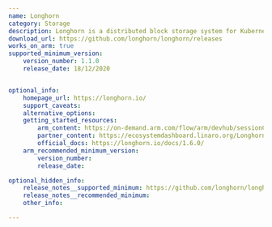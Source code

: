 ```yaml
---
name: Longhorn
category: Storage
description: Longhorn is a distributed block storage system for Kubernetes. Longhorn is cloud-native storage built using Kubernetes and container primitives.
download_url: https://github.com/longhorn/longhorn/releases
works_on_arm: true
supported_minimum_version:
    version_number: 1.1.0
    release_date: 18/12/2020


optional_info:
    homepage_url: https://longhorn.io/
    support_caveats:
    alternative_options:
    getting_started_resources:
        arm_content: https://on-demand.arm.com/flow/arm/devhub/sessionCatalog/page/pubSessCatalog/session/1681291098626001BAX5
        partner_content: https://ecosystemdashboard.linaro.org/Longhorn/
        official_docs: https://longhorn.io/docs/1.6.0/
    arm_recommended_minimum_version:
        version_number:
        release_date:

optional_hidden_info:
    release_notes__supported_minimum: https://github.com/longhorn/longhorn/releases/tag/v1.1.0
    release_notes__recommended_minimum:
    other_info:

---
```

